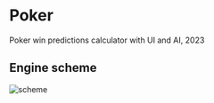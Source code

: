# Poker
Poker win predictions calculator with UI and AI, 2023

## Engine scheme
![scheme](https://user-images.githubusercontent.com/26014350/220090823-2c950274-7a28-4204-8463-599e4470d1b2.png)

